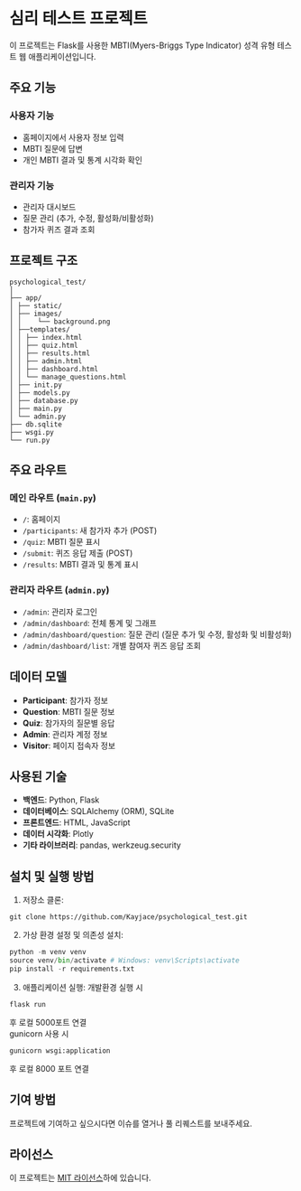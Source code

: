 # 심리 테스트 프로젝트

이 프로젝트는 Flask를 사용한 MBTI(Myers-Briggs Type Indicator) 성격 유형 테스트 웹 애플리케이션입니다.

## 주요 기능

### 사용자 기능
- 홈페이지에서 사용자 정보 입력
- MBTI 질문에 답변
- 개인 MBTI 결과 및 통계 시각화 확인

### 관리자 기능
- 관리자 대시보드
- 질문 관리 (추가, 수정, 활성화/비활성화)
- 참가자 퀴즈 결과 조회

## 프로젝트 구조
```text
psychological_test/
│
├── app/
│ ├── static/
│ ├── images/
│ │    └── background.png
│ ├──templates/
│ │ ├── index.html
│ │ ├── quiz.html
│ │ ├── results.html
│ │ ├── admin.html
│ │ ├── dashboard.html
│ │ └── manage_questions.html
│ ├── init.py
│ ├── models.py
│ ├── database.py
│ ├── main.py
│ └── admin.py
├── db.sqlite
├── wsgi.py
└── run.py
```

## 주요 라우트

### 메인 라우트 (`main.py`)
- `/`: 홈페이지
- `/participants`: 새 참가자 추가 (POST)
- `/quiz`: MBTI 질문 표시
- `/submit`: 퀴즈 응답 제출 (POST)
- `/results`: MBTI 결과 및 통계 표시

### 관리자 라우트 (`admin.py`)
- `/admin`: 관리자 로그인
- `/admin/dashboard`: 전체 통계 및 그래프
- `/admin/dashboard/question`: 질문 관리 (질문 추가 및 수정, 활성화 및 비활성화)
- `/admin/dashboard/list`: 개별 참여자 퀴즈 응답 조회

## 데이터 모델

- **Participant**: 참가자 정보
- **Question**: MBTI 질문 정보
- **Quiz**: 참가자의 질문별 응답
- **Admin**: 관리자 계정 정보
- **Visitor**: 페이지 접속자 정보

## 사용된 기술

- **백엔드**: Python, Flask
- **데이터베이스**: SQLAlchemy (ORM), SQLite
- **프론트엔드**: HTML, JavaScript
- **데이터 시각화**: Plotly
- **기타 라이브러리**: pandas, werkzeug.security

## 설치 및 실행 방법

1. 저장소 클론:
```git
git clone https://github.com/Kayjace/psychological_test.git
```
2. 가상 환경 설정 및 의존성 설치:
```python
python -m venv venv
source venv/bin/activate # Windows: venv\Scripts\activate
pip install -r requirements.txt
```
3. 애플리케이션 실행:
개발환경 실행 시  
```
flask run
```
후 로컬 5000포트 연결  
gunicorn 사용 시  
```
gunicorn wsgi:application
```
후 로컬 8000 포트 연결  
## 기여 방법

프로젝트에 기여하고 싶으시다면 이슈를 열거나 풀 리퀘스트를 보내주세요.

## 라이선스

이 프로젝트는 [MIT 라이선스](LICENSE)하에 있습니다.
